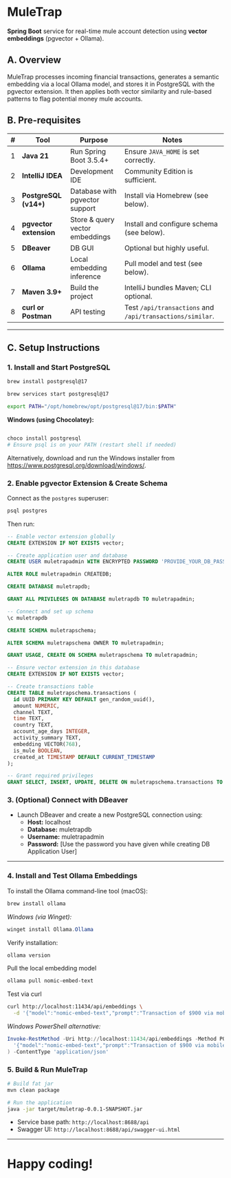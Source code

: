 # MuleTrap

**Spring Boot** service for real-time mule account detection using **vector embeddings** (pgvector + Ollama).

## A. Overview

MuleTrap processes incoming financial transactions, generates a semantic embedding via a local Ollama model, and stores it in PostgreSQL with the pgvector extension. It then applies both vector similarity and rule-based patterns to flag potential money mule accounts.

## B. Pre-requisites

| #   | Tool                   | Purpose                         | Notes                                                     |
| --- | ---------------------- | ------------------------------- | --------------------------------------------------------- |
| 1 | **Java 21**            | Run Spring Boot 3.5.4+          | Ensure `JAVA_HOME` is set correctly.                      |
| 2 | **IntelliJ IDEA**      | Development IDE                 | Community Edition is sufficient.                          |
| 3 | **PostgreSQL (v14+)**  | Database with pgvector support  | Install via Homebrew (see below).                         |
| 4 | **pgvector extension** | Store & query vector embeddings | Install and configure schema (see below).                 |
| 5 | **DBeaver**            | DB GUI                          | Optional but highly useful.                               |
| 6 | **Ollama**             | Local embedding inference       | Pull model and test (see below).                          |
| 7 | **Maven 3.9+**         | Build the project               | IntelliJ bundles Maven; CLI optional.                     |
| 8 | **curl or Postman**    | API testing                     | Test `/api/transactions` and `/api/transactions/similar`. |

---

## C. Setup Instructions

### 1. Install and Start PostgreSQL

```bash
brew install postgresql@17

brew services start postgresql@17

export PATH="/opt/homebrew/opt/postgresql@17/bin:$PATH"
```

**Windows (using Chocolatey):**
```powershell

choco install postgresql
# Ensure psql is on your PATH (restart shell if needed)
```
Alternatively, download and run the Windows installer from https://www.postgresql.org/download/windows/.

### 2. Enable pgvector Extension & Create Schema

Connect as the `postgres` superuser:

```bash
psql postgres
```

Then run:

```sql
-- Enable vector extension globally
CREATE EXTENSION IF NOT EXISTS vector;

-- Create application user and database
CREATE USER muletrapadmin WITH ENCRYPTED PASSWORD 'PROVIDE_YOUR_DB_PASSWORD_HERE';

ALTER ROLE muletrapadmin CREATEDB;

CREATE DATABASE muletrapdb;

GRANT ALL PRIVILEGES ON DATABASE muletrapdb TO muletrapadmin;

-- Connect and set up schema
\c muletrapdb

CREATE SCHEMA muletrapschema;

ALTER SCHEMA muletrapschema OWNER TO muletrapadmin;

GRANT USAGE, CREATE ON SCHEMA muletrapschema TO muletrapadmin;

-- Ensure vector extension in this database
CREATE EXTENSION IF NOT EXISTS vector;

-- Create transactions table
CREATE TABLE muletrapschema.transactions (
  id UUID PRIMARY KEY DEFAULT gen_random_uuid(),
  amount NUMERIC,
  channel TEXT,
  time TEXT,
  country TEXT,
  account_age_days INTEGER,
  activity_summary TEXT,
  embedding VECTOR(768),
  is_mule BOOLEAN,
  created_at TIMESTAMP DEFAULT CURRENT_TIMESTAMP
);

-- Grant required privileges
GRANT SELECT, INSERT, UPDATE, DELETE ON muletrapschema.transactions TO muletrapadmin;
```

### 3. (Optional) Connect with DBeaver

- Launch DBeaver and create a new PostgreSQL connection using:
  - **Host:** localhost
  - **Database:** muletrapdb
  - **Username:** muletrapadmin
  - **Password:** [Use the password you have given while creating DB Application User]

---

### 4. Install and Test Ollama Embeddings

To install the Ollama command-line tool (macOS):

```bash
brew install ollama
```

*Windows (via Winget):*
```powershell
winget install Ollama.Ollama
```

Verify installation:

```bash
ollama version
```

Pull the local embedding model
```bash
ollama pull nomic-embed-text
```

Test via curl
```bash
curl http://localhost:11434/api/embeddings \
  -d '{"model":"nomic-embed-text","prompt":"Transaction of $900 via mobile at 1:38 AM from Singapore"}'
```

*Windows PowerShell alternative:*
```powershell
Invoke-RestMethod -Uri http://localhost:11434/api/embeddings -Method POST -Body (
  '{"model":"nomic-embed-text","prompt":"Transaction of $900 via mobile at 1:38 AM from Singapore"}'
) -ContentType 'application/json'
```

### 5. Build & Run MuleTrap

```bash
# Build fat jar
mvn clean package

# Run the application
java -jar target/muletrap-0.0.1-SNAPSHOT.jar
```

- Service base path: `http://localhost:8688/api`
- Swagger UI: `http://localhost:8688/api/swagger-ui.html`

---

# Happy coding!

